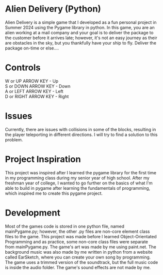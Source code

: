# Alien Delivery (Python)
Alien Delivery is a simple game that I developed as a fun personal project in Summer 2024 using the Pygame library in python. In this game, you are an alien working at a mail company and your goal is to deliver the package to the customer before it arrives late; however, it's not an easy journey as their are obstacles in the sky, but you thankfully have your ship to fly. Deliver the package on-time or else....

# Controls
W or UP ARROW KEY - Up <br>
S or DOWN ARROW KEY - Down <br>
A or LEFT ARROW KEY - Left <br>
D or RIGHT ARROW KEY - Right <br>

# Issues
Currently, there are issues with collisions in some of the blocks, resulting in the player teleporting in different directions. I will try to find a solution to this problem.

# Project Inspiration
This project was inspired after I learned the pygame library for the first time in my programming class during my senior year of high school. After my freshman year of college, I wanted to go further on the basics of what I'm able to build in pygame after learning the fundamentals of programming, which inspired me to create this pygame project. 

# Development
Most of the games code is stored in one python file, named mainPygame.py; however, the other .py files are non-core element class files to the game. This project was made before I learned Object-Orientated Programming and as practice, some non-core class files were separate from mainPygame.py. The game's art was made by me using paint.net. The background music was also made by me written in python from a website called EarSketch, where you can create your own song by programming. The game uses a trimmed version of the soundtrack, but the full music code is inside the audio folder. The game's sound effects are not made by me.
